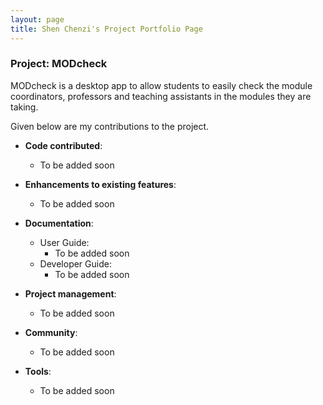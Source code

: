 ```yaml
---
layout: page
title: Shen Chenzi's Project Portfolio Page
---
```


### Project: MODcheck

MODcheck is a desktop app to allow students to easily check the module coordinators, professors and teaching
assistants in the modules they are taking.

Given below are my contributions to the project.

* **Code contributed**:
    * To be added soon

* **Enhancements to existing features**:
    * To be added soon

* **Documentation**:
    * User Guide:
        * To be added soon
    * Developer Guide:
        * To be added soon

* **Project management**:
    * To be added soon

* **Community**:
    * To be added soon

* **Tools**:
    * To be added soon
